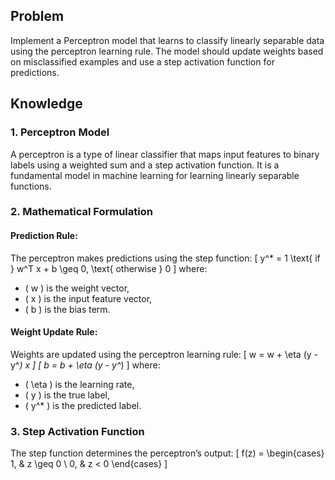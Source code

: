 ## Problem
Implement a Perceptron model that learns to classify linearly separable data using the perceptron learning rule. The model should update weights based on misclassified examples and use a step activation function for predictions.

## Knowledge

### 1. **Perceptron Model**
A perceptron is a type of linear classifier that maps input features to binary labels using a weighted sum and a step activation function. It is a fundamental model in machine learning for learning linearly separable functions.

### 2. **Mathematical Formulation**
#### **Prediction Rule:**
The perceptron makes predictions using the step function:
\[ y^* = 1 \text{ if } w^T x + b \geq 0, \text{ otherwise } 0 \]
where:
- \( w \) is the weight vector,
- \( x \) is the input feature vector,
- \( b \) is the bias term.

#### **Weight Update Rule:**
Weights are updated using the perceptron learning rule:
\[ w = w + \eta (y - y^*) x \]
\[ b = b + \eta (y - y^*) \]
where:
- \( \eta \) is the learning rate,
- \( y \) is the true label,
- \( y^* \) is the predicted label.

### 3. **Step Activation Function**
The step function determines the perceptron’s output:
\[ f(z) = \begin{cases} 1, & z \geq 0 \\ 0, & z < 0 \end{cases} \]